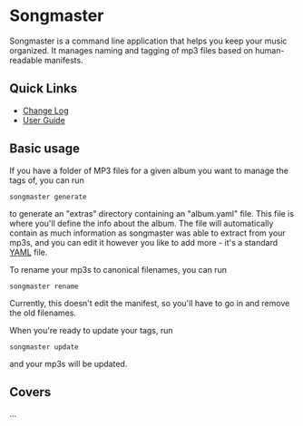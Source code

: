 # Songmaster

Songmaster is a command line application that helps you keep your music
organized. It manages naming and tagging of mp3 files based on human-readable
manifests.

## Quick Links

- [Change Log](./CHANGELOG.md)
- [User Guide](./GUIDE.md)

## Basic usage

If you have a folder of MP3 files for a given album you want to manage the tags
of, you can run

```
songmaster generate
```

to generate an "extras" directory containing an "album.yaml" file. This file
is where you'll define the info about the album. The file will automatically
contain as much information as songmaster was able to extract from your mp3s,
and you can edit it however you like to add more - it's a standard
[YAML](https://yaml.org/) file.

To rename your mp3s to canonical filenames, you can run

```
songmaster rename
```

Currently, this doesn't edit the manifest, so you'll have to go in and remove
the old filenames.

When you're ready to update your tags, run

```
songmaster update
```

and your mp3s will be updated.

## Covers

...

